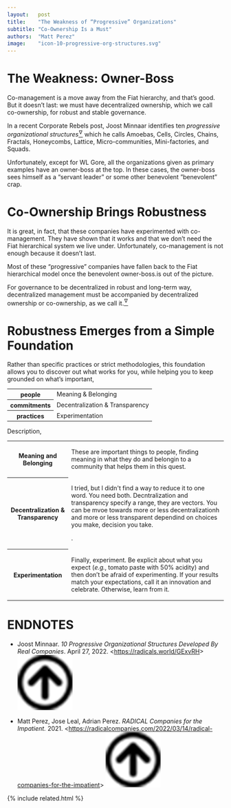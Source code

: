 ```yaml
---
layout:   post
title:    "The Weakness of “Progressive” Organizations"
subtitle: "Co-Ownership Is a Must"
authors:  "Matt Perez"
image:    "icon-10-progressive-org-structures.svg"
---
```


<div style="display:none;">
 <p>Co-management is a move away from the <span class="_paradigm">Fiat</span> hierarchy, and that&rsquo;s good. But it doesn&rsquo;t last: we must have decentralized ownership, which we call co-ownership, for robust and stable governance.</p>
</div>

<h1>The Weakness: Owner-Boss</h1>
 <p>Co-management is a move away from the <span class="_paradigm">Fiat</span> hierarchy, and that&rsquo;s good. But it doesn&rsquo;t last: we must have decentralized ownership, which we call co-ownership, for robust and stable governance.</p>
 <p>In a recent Corporate Rebels post, Joost Minnaar identifies ten <em>progressive organizational structures</em><a href="#en01"><sup id="bm01">&hairsp;&nabla;&hairsp;</sup></a> which he calls Amoebas, Cells, Circles, Chains, Fractals, Honeycombs, Lattice, Micro-communities, Mini-factories, and Squads.</p>
 <p>Unfortunately, except for WL Gore, all the organizations given as primary examples have an owner-boss at the top. In these cases, the owner-boss sees himself as a “servant leader” or some other benevolent &rdquo;benevolent&rdquo; crap.</p>

<h1>Co-Ownership Brings Robustness</h1>
 <p>It is great, in fact, that these companies have experimented with co-management. They have shown that it works and that we don&rsquo;t need the <span class="_paradigm">Fiat</span> hierarchical system we live under. Unfortunately, co-management is not enough because it doesn&rsquo;t last.</p>
 <p>Most of these &ldquo;progressive&rdquo; companies have fallen back to the <span class="_paradigm">Fiat</span> hierarchical model once the benevolent owner-boss.is out of the picture.</p>
 <p>For governance to be decentralized in robust and long-term way, decentralized management must be accompanied by decentralized ownership or co-ownership, as we call it.<a href="#en02"><sup id="bm02">&hairsp;&nabla;&hairsp;</sup></a></p>

<h1>Robustness Emerges from a Simple Foundation</h1>
 <p>Rather than specific practices or strict methodologies, this foundation allows you to discover out what works for you, while helping you to keep grounded on what&rsquo;s important,</p>
  <div class="_center">
   <table class="_h2table">
    <tr>
     <th>people</th>
     <td>Meaning & Belonging</td>
    </tr>
    <tr>
     <th>commitments</th>
     <td>Decentralization & Transparency</td>
    </tr>
    <tr>
     <th>practices</th>
     <td>Experimentation</td>
    </tr>
   </table>
  </div>
 <p>Description,</p>
  <div class='_center'>
   <table class='_h2table'>
    <tr>
     <th>Meaning and Belonging</th>
     <td>
      <p>These are important things to people, finding meaning in what they do and belongin to a community that helps them in this quest.</p>
     </td>
    </tr>
    <tr>
     <th>Decentralization & Transparency</th>
     <td>
      <p>I tried, but I didn't find a way to reduce it to one word. You need both. Decntralization and transparency specify a range, they are vectors. You can be mvoe towards more or less decentralizationh and more or less transparent dependind on choices you make, decision you take.</p>
      <p>.</p>
     </td>
    </tr>
    <tr>
     <th>Experimentation</th>
     <td>
      <p>Finally, experiment. Be explicit about what you expect (<em>e.g.</em>, tomato paste with 50% acidity) and then don&rsquo;t be afraid of experimenting. If your results match your expectations, call it an innovation and celebrate. Otherwise, learn from it.</p>
     </td>
    </tr>
   </table>
  </div>
<!--
  <div class="_center">
   <table class="_h2table">
-->

<h1 class="_section">ENDNOTES</h1>
 <ul>
  <li id="en01">
   <p class="_list-item">
    Joost Minnaar.
    <em>10 Progressive Organizational Structures Developed By Real Companies</em>.
    April 27, 2022.
    &lt;<a href="https://radicals.world/GExvRH" target="_blank">https://radicals.world/GExvRH</a>&gt;
    <a class="_uparrow" href="#bm01"><img src="/assets/img/arrow-up-icon.png"></a>
   </p>
  </li>
  <li id="en02">
   <p class="_list-item">
    Matt Perez, Jose Leal, Adrian Perez.
    <em>RADICAL Companies for the Impatient.</em>
    2021.
    &lt;<a href="https://radicalcompanies.com/2022/03/14/radical-companies-for-the-impatient" target="_blank">https://radicalcompanies.com/2022/03/14/radical-companies-for-the-impatient</a>&gt;
    <a class="_uparrow" href="#bm02"><img src="/assets/img/arrow-up-icon.png"></a>
   </p>
  </li>
 </ul>

{% include related.html %}

